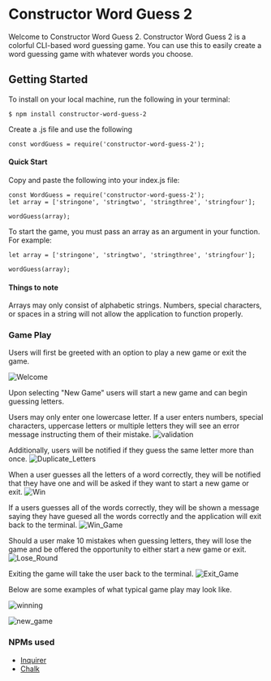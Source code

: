 # Constructor Word Guess 2
Welcome to Constructor Word Guess 2. Constructor Word Guess 2 is a colorful CLI-based word guessing game. You can use this to easily create a word guessing game with whatever words you choose.

## Getting Started
To install on your local machine, run the following in your terminal:
```
$ npm install constructor-word-guess-2
```
Create a .js file and use the following
```
const wordGuess = require('constructor-word-guess-2');
```
#### Quick Start
Copy and paste the following into your index.js file:
```
const WordGuess = require('constructor-word-guess-2');
let array = ['stringone', 'stringtwo', 'stringthree', 'stringfour'];

wordGuess(array);
```
To start the game, you must pass an array as an argument in your function. For example:

```
let array = ['stringone', 'stringtwo', 'stringthree', 'stringfour'];

wordGuess(array);
```
#### Things to note
Arrays may only consist of alphabetic strings. Numbers, special characters, or spaces in a string will not allow the application to function properly.

### Game Play

Users will first be greeted with an option to play a new game or exit the game.

![Welcome](Welcome.png)

Upon selecting "New Game" users will start a new game and can begin guessing letters. 

Users may only enter one lowercase letter. If a user enters numbers, special characters, uppercase letters or multiple letters they will see an error message instructing them of their mistake. 
![validation](Validation.png)

Additionally, users will be notified if they guess the same letter more than once.
![Duplicate_Letters](Duplicate_Letters.png)

When a user guesses all the letters of a word correctly, they will be notified that they have one and will be asked if they want to start a new game or exit. 
![Win](Win_Round.png)

If a users guesses all of the words correctly, they will be shown a message saying they have guesed all the words correctly and the application will exit back to the terminal.
![Win_Game](Win_Game.png)

Should a user make 10 mistakes when guessing letters, they will lose the game and be offered the opportunity to either start a new game or exit. 
![Lose_Round](Lose_Round.png)

Exiting the game will take the user back to the terminal.
![Exit_Game](Exit_Game.png)

Below are some examples of what typical game play may look like.

![winning](winning.gif)


![new_game](new_game.gif)

### NPMs used
- [Inquirer](https://www.npmjs.com/package/inquirer)
- [Chalk](https://www.npmjs.com/package/chalk)